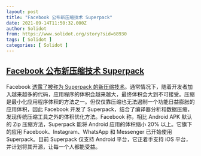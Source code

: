 ```yaml
---
layout: post
title: "Facebook 公布新压缩技术 Superpack"
date: 2021-09-14T11:50:32.000Z
author: Solidot
from: https://www.solidot.org/story?sid=68930
tags: [ Solidot ]
categories: [ Solidot ]
---
```

<!--1631620232000-->
[Facebook 公布新压缩技术 Superpack](https://www.solidot.org/story?sid=68930)
------

<div>
Facebook <a href="https://engineering.fb.com/2021/09/13/core-data/superpack/" target="_blank">透露了被称为 Superpack 的新压缩技术</a>。通常情况下，随着开发者加入越来越多的代码，应用程序的体积会越来越大，最终体积会大到不可接受。压缩是最小化应用程序体积的方法之一。但仅仅靠压缩也无法遏制一个功能日益膨胀的应用体积，因此 Facebook 开发了 Superpack，结合了编译器分析和数据压缩，发现传统压缩工具之外的体积优化方法。Facebook 称，相比 Android APK 默认的 Zip 压缩方法，Superpack 能将 Android 应用的体积缩小 20% 以上。它旗下的应用 Facebook、Instagram、WhatsApp 和 Messenger 已开始使用 Superpack。目前 Superpack 仅支持 Android 平台，它正着手支持 iOS 平台，并计划将其开源，让每一个人都能受益。
</div>
